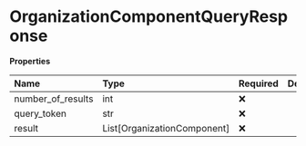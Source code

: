 # OrganizationComponentQueryResponse

**Properties**

| Name              | Type                        | Required | Description |
| :---------------- | :-------------------------- | :------- | :---------- |
| number_of_results | int                         | ❌       |             |
| query_token       | str                         | ❌       |             |
| result            | List[OrganizationComponent] | ❌       |             |

